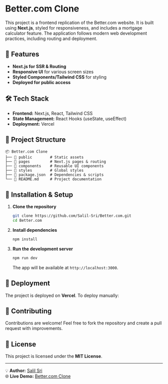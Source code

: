 # Better.com Clone

This project is a frontend replication of the Better.com website. It is built using **Next.js**, styled for responsiveness, and includes a mortgage calculator feature. The application follows modern web development practices, including routing and deployment.

## 🚀 Features
- **Next.js for SSR & Routing**
- **Responsive UI** for various screen sizes
- **Styled Components/Tailwind CSS** for styling
- **Deployed for public access**

## 🛠️ Tech Stack
- **Frontend:** Next.js, React, Tailwind CSS
- **State Management:** React Hooks (useState, useEffect)
- **Deployment:** Vercel

## 📂 Project Structure
```
📦 Better.com Clone
├── 📁 public        # Static assets
├── 📁 pages         # Next.js pages & routing
├── 📁 components    # Reusable UI components
├── 📁 styles        # Global styles
├── 📄 package.json  # Dependencies & scripts
└── 📄 README.md     # Project documentation
```

## 🔧 Installation & Setup
1. **Clone the repository**
   ```sh
   git clone https://github.com/Salil-Sri/Better.com.git
   cd Better.com
   ```
2. **Install dependencies**
   ```sh
   npm install
   ```
3. **Run the development server**
   ```sh
   npm run dev
   ```
   The app will be available at `http://localhost:3000`.

## 🚀 Deployment
The project is deployed on **Vercel**. To deploy manually:


## 🤝 Contributing
Contributions are welcome! Feel free to fork the repository and create a pull request with improvements.

## 📜 License
This project is licensed under the **MIT License**.

---
💡 **Author:** [Salil Sri](https://github.com/Salil-Sri)  
🌐 **Live Demo:** [Better.com Clone](https://better-com-kappa.vercel.app/)

